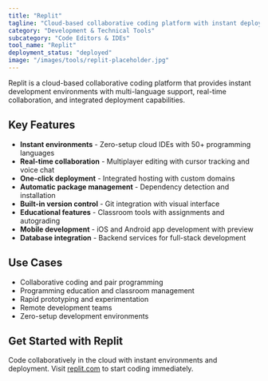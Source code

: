 ```yaml
---
title: "Replit"
tagline: "Cloud-based collaborative coding platform with instant deployment"
category: "Development & Technical Tools"
subcategory: "Code Editors & IDEs"
tool_name: "Replit"
deployment_status: "deployed"
image: "/images/tools/replit-placeholder.jpg"
---
```

Replit is a cloud-based collaborative coding platform that provides instant development environments with multi-language support, real-time collaboration, and integrated deployment capabilities.

## Key Features

- **Instant environments** - Zero-setup cloud IDEs with 50+ programming languages
- **Real-time collaboration** - Multiplayer editing with cursor tracking and voice chat
- **One-click deployment** - Integrated hosting with custom domains
- **Automatic package management** - Dependency detection and installation
- **Built-in version control** - Git integration with visual interface
- **Educational features** - Classroom tools with assignments and autograding
- **Mobile development** - iOS and Android app development with preview
- **Database integration** - Backend services for full-stack development

## Use Cases

- Collaborative coding and pair programming
- Programming education and classroom management
- Rapid prototyping and experimentation
- Remote development teams
- Zero-setup development environments

## Get Started with Replit

Code collaboratively in the cloud with instant environments and deployment. Visit [replit.com](https://replit.com) to start coding immediately.